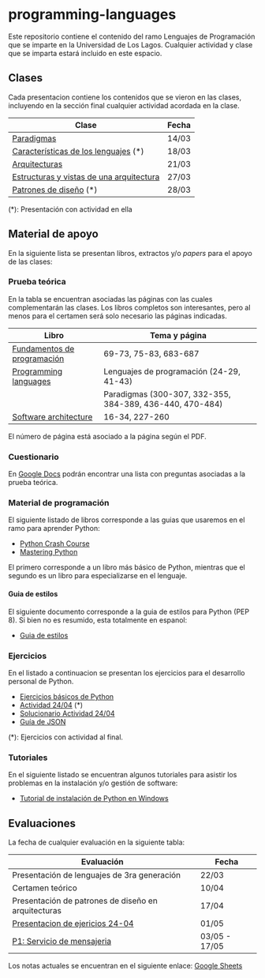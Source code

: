 # programming-languages
Este repositorio contiene el contenido del ramo Lenguajes de Programación que se imparte en la Universidad de Los Lagos. Cualquier actividad y clase que se imparta estará incluido en este espacio.
## Clases
Cada presentacion contiene los contenidos que se vieron en las clases, incluyendo en la sección final cualquier actividad acordada en la clase.

|Clase  |Fecha |
|--|--|
|[Paradigmas](https://drive.google.com/open?id=1Cy_Qh1NQp0Bd3MICATrbR9gr16nzH45uuzov8iE6JQ0) |14/03 |
|[Características de los lenguajes](https://drive.google.com/open?id=1Qd-TpnTqOjXbMPUcaXe8pdV1SWUwG-94XZTj1ENcwdY) (*)|18/03  |
|[Arquitecturas](https://drive.google.com/open?id=1BYzFQf6ryKZh2M4GXiDeiOvZ-VIReI4nwEXl2EW0GvM)|21/03|
|[Estructuras y vistas de una arquitectura](https://drive.google.com/open?id=1IxaWEuzx2lAKWlTJ09tTuptbSsZ3HVo6XhjcEuNQgoo)|27/03|
|[Patrones de diseño](https://drive.google.com/open?id=1b2hqlGvrtrz3gN4s7grU4YYaXOA7Zl20f6WAIz4mNEc) (*)|28/03|

(*): Presentación con actividad en ella
## Material de apoyo
En la siguiente lista se presentan libros, extractos y/o *papers* para el apoyo de las clases:
### Prueba teórica 
En la tabla se encuentran asociadas las páginas con las cuales complementarán las clases. Los libros completos son interesantes, pero al menos para el certamen será solo necesario las páginas indicadas.

| Libro | Tema y página |
|--|--|
| [Fundamentos de programación](https://drive.google.com/open?id=1LWkQp3fYgu85ITHP4lENTxy96QFHTL_V) | 69-73, 75-83, 683-687 |
| [Programming languages](https://drive.google.com/open?id=1Vryer3yL3wL_stWaMqLc_ps-yNeJcPlz) | Lenguajes de programación (24-29, 41-43) |
|  | Paradigmas (300-307, 332-355, 384-389, 436-440, 470-484) |
| [Software architecture](https://drive.google.com/open?id=1occsS8pJk2oW0mJTK_ZC1X19MjAWidLN) | 16-34, 227-260 |

El número de página está asociado a la página según el PDF.
### Cuestionario
En [Google Docs](https://drive.google.com/open?id=1ia5uo2XyNcBHlNoPyXgtmqrTvyI6R179EoPEd1Stl6A) podrán encontrar una lista con preguntas asociadas a la prueba teórica. 
### Material de programación
El siguiente listado de libros corresponde a las guias que usaremos en el ramo para aprender Python:

 - [Python Crash Course](https://drive.google.com/open?id=1jC3bjkyP-tWN1VsQrOR-b-Drsf1X8gTG)
 - [Mastering Python](https://drive.google.com/open?id=1dviuVUd8Bed-NFq3b3fMMkSnVfJxM-V_)

El primero corresponde a un libro más básico de Python, mientras que el segundo es un libro para especializarse en el lenguaje.
#### Guia de estilos
El siguiente documento corresponde a la guia de estilos para Python (PEP 8). Si bien no es resumido, esta totalmente en espanol:

- [Guia de estilos](https://drive.google.com/open?id=1ikZgAh-ziIBDi8Wrqu2as0Gz3_3RCK4I)

### Ejercicios
En el listado a continuacion se presentan los ejercicios para el desarrollo personal de Python. 
- [Ejercicios básicos de Python](https://drive.google.com/open?id=1Hr_qru4lWsjP-fl4GCzqe0WNs2uddNPt2JOrnz3Jeug)
- [Actividad 24/04](https://drive.google.com/open?id=1BfMOfVwqjlMJPZD9ltJ009rL1ydQ0XWCn5ZNPGxFgFw) (*)
- [Solucionario Actividad 24/04](/Ejemplos/Actividad_24-04/Notebook.ipynb)
- [Guía de JSON](/Ejemplos/Ejemplo_JSON.ipynb)

(*): Ejercicios con actividad al final.
### Tutoriales
En el siguiente listado se encuentran algunos tutoriales para asistir los problemas en la instalación y/o gestión de software:

- [Tutorial de instalación de Python en Windows](/Tutorial%20Python%20en%20Windows.md)

## Evaluaciones
La fecha de cualquier evaluación en la siguiente tabla:

|Evaluación  |Fecha  |
|--|--|
|Presentación de lenguajes de 3ra generación   |22/03 |
|Certamen teórico |10/04 |
|Presentación de patrones de diseño en arquitecturas|17/04|
|[Presentacion de ejericios 24-04](https://drive.google.com/open?id=1BfMOfVwqjlMJPZD9ltJ009rL1ydQ0XWCn5ZNPGxFgFw)|01/05|
|[P1: Servicio de mensajeria](https://docs.google.com/document/d/1yRBCsji8Ih_ZHla2ll_Xy_mzEcg5wvm2ylVsA9TL8NA/edit?usp=sharing)|03/05 - 17/05|

Los notas actuales se encuentran en el siguiente enlace: [
Google Sheets](https://drive.google.com/open?id=1txo0mY3FapljO3uXGrI1Wce3FmH1ZqM9Idox0ArcanI)
<!--stackedit_data:
eyJoaXN0b3J5IjpbMzc3MTA4MTkzLDEyMTYyNTY5NDIsLTE5NT
c0NDcyNjcsLTE0NDAzNzA2MzYsLTQxMDUyNTU2MSw3MzEzNDU5
MzYsLTE5MjQyOTY5NTcsLTY4Nzk0MzM2MSw2MDEyMzU3MCwxMj
Q3MTU1MjUzLC04MjUyODYxMzIsLTExNzA4NTU4MDEsMTEzOTk0
MTM2OSw4NzgzNDIxNjgsLTkwODI0Mzg2NiwxOTM0NjUxNjMxLD
E0NDQ4MjEwMjVdfQ==
-->